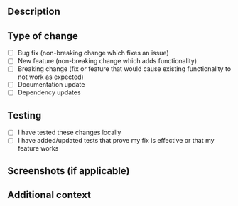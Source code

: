 ## Description

<!-- Describe the changes you've made -->

## Type of change

- [ ] Bug fix (non-breaking change which fixes an issue)
- [ ] New feature (non-breaking change which adds functionality)
- [ ] Breaking change (fix or feature that would cause existing functionality to not work as expected)
- [ ] Documentation update
- [ ] Dependency updates

## Testing

- [ ] I have tested these changes locally
- [ ] I have added/updated tests that prove my fix is effective or that my feature works

## Screenshots (if applicable)

## Additional context